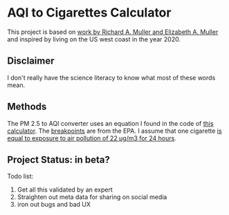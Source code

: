# AQI to Cigarettes Calculator
This project is based on [work by Richard A. Muller and Elizabeth A. Muller](http://berkeleyearth.org/archive/air-pollution-and-cigarette-equivalence/) and inspired by living on the US west coast in the year 2020.

## Disclaimer
I don't really have the science literacy to know what most of these words mean.

## Methods
The PM 2.5 to AQI converter uses an equation I found in the code of [this calculator](https://www.airnow.gov/aqi/aqi-calculator/). The [breakpoints](https://www.epa.gov/sites/production/files/2014-05/documents/zell-aqi.pdf) are from the EPA. I assume that one cigarette [is equal to exposure to air pollution of 22 μg/m3 for 24 hours](http://berkeleyearth.org/archive/air-pollution-and-cigarette-equivalence/).

## Project Status: in beta?
Todo list:
1. Get all this validated by an expert
2. Straighten out meta data for sharing on social media
3. iron out bugs and bad UX
